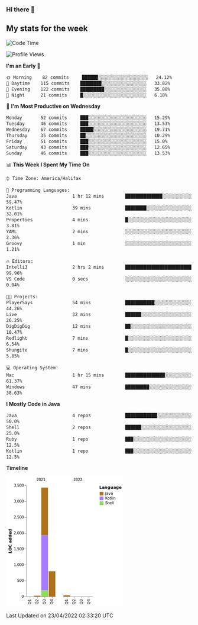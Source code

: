### Hi there 👋

## My stats for the week
<!--START_SECTION:waka-->
![Code Time](http://img.shields.io/badge/Code%20Time-183%20hrs%206%20mins-blue)

![Profile Views](http://img.shields.io/badge/Profile%20Views-7-blue)

**I'm an Early 🐤** 

```text
🌞 Morning    82 commits     ██████░░░░░░░░░░░░░░░░░░░   24.12% 
🌆 Daytime    115 commits    ████████░░░░░░░░░░░░░░░░░   33.82% 
🌃 Evening    122 commits    █████████░░░░░░░░░░░░░░░░   35.88% 
🌙 Night      21 commits     █░░░░░░░░░░░░░░░░░░░░░░░░   6.18%

```
📅 **I'm Most Productive on Wednesday** 

```text
Monday       52 commits     ███░░░░░░░░░░░░░░░░░░░░░░   15.29% 
Tuesday      46 commits     ███░░░░░░░░░░░░░░░░░░░░░░   13.53% 
Wednesday    67 commits     █████░░░░░░░░░░░░░░░░░░░░   19.71% 
Thursday     35 commits     ██░░░░░░░░░░░░░░░░░░░░░░░   10.29% 
Friday       51 commits     ███░░░░░░░░░░░░░░░░░░░░░░   15.0% 
Saturday     43 commits     ███░░░░░░░░░░░░░░░░░░░░░░   12.65% 
Sunday       46 commits     ███░░░░░░░░░░░░░░░░░░░░░░   13.53%

```


📊 **This Week I Spent My Time On** 

```text
⌚︎ Time Zone: America/Halifax

💬 Programming Languages: 
Java                     1 hr 12 mins        ██████████████░░░░░░░░░░░   59.47% 
Kotlin                   39 mins             ████████░░░░░░░░░░░░░░░░░   32.01% 
Properties               4 mins              █░░░░░░░░░░░░░░░░░░░░░░░░   3.81% 
YAML                     2 mins              ░░░░░░░░░░░░░░░░░░░░░░░░░   2.36% 
Groovy                   1 min               ░░░░░░░░░░░░░░░░░░░░░░░░░   1.21%

🔥 Editors: 
IntelliJ                 2 hrs 2 mins        █████████████████████████   99.96% 
VS Code                  0 secs              ░░░░░░░░░░░░░░░░░░░░░░░░░   0.04%

🐱‍💻 Projects: 
PlayerSays               54 mins             ███████████░░░░░░░░░░░░░░   44.26% 
Live                     32 mins             ██████░░░░░░░░░░░░░░░░░░░   26.25% 
DigDigDig                12 mins             ██░░░░░░░░░░░░░░░░░░░░░░░   10.47% 
Redlight                 7 mins              █░░░░░░░░░░░░░░░░░░░░░░░░   6.54% 
Shungite                 7 mins              █░░░░░░░░░░░░░░░░░░░░░░░░   5.85%

💻 Operating System: 
Mac                      1 hr 15 mins        ███████████████░░░░░░░░░░   61.37% 
Windows                  47 mins             █████████░░░░░░░░░░░░░░░░   38.63%

```

**I Mostly Code in Java** 

```text
Java                     4 repos             ████████████░░░░░░░░░░░░░   50.0% 
Shell                    2 repos             ██████░░░░░░░░░░░░░░░░░░░   25.0% 
Ruby                     1 repo              ███░░░░░░░░░░░░░░░░░░░░░░   12.5% 
Kotlin                   1 repo              ███░░░░░░░░░░░░░░░░░░░░░░   12.5%

```


**Timeline**

![Chart not found](https://raw.githubusercontent.com/lyndseyy/lyndseyy/main/charts/bar_graph.png) 


 Last Updated on 23/04/2022 02:33:20 UTC
<!--END_SECTION:waka-->